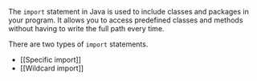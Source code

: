 The `import` statement in Java is used to include classes and packages in your program. It allows you to access predefined classes and methods without having to write the full path every time.

There are two types of `import` statements.
- [[Specific import]]
- [[Wildcard import]]

